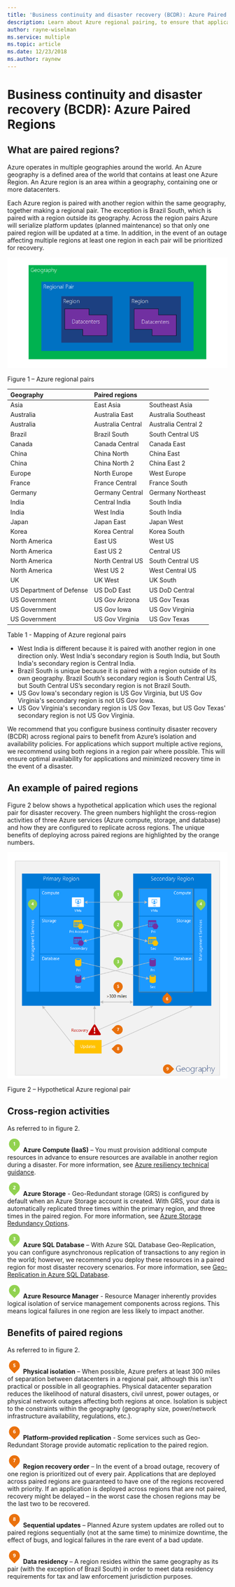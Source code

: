 ```yaml
---
title: 'Business continuity and disaster recovery (BCDR): Azure Paired Regions | Microsoft Docs'
description: Learn about Azure regional pairing, to ensure that applications are resilient during data center failures.
author: rayne-wiselman
ms.service: multiple
ms.topic: article
ms.date: 12/23/2018
ms.author: raynew
---
```


# Business continuity and disaster recovery (BCDR): Azure Paired Regions

## What are paired regions?

Azure operates in multiple geographies around the world. An Azure geography is a defined area of the world that contains at least one Azure Region. An Azure region is an area within a geography, containing one or more datacenters.

Each Azure region is paired with another region within the same geography, together making a regional pair. The exception is Brazil South, which is paired with a region outside its geography. Across the region pairs Azure will serialize platform updates (planned maintenance) so that only one paired region will be updated at a time. In addition, in the event of an outage affecting multiple regions at least one region in each pair will be prioritized for recovery.

![AzureGeography](./media/best-practices-availability-paired-regions/GeoRegionDataCenter.png)

Figure 1 – Azure regional pairs

| Geography | Paired regions |  |
|:--- |:--- |:--- |
| Asia |East Asia |Southeast Asia |
| Australia |Australia East |Australia Southeast |
| Australia |Australia Central |Australia Central 2 |
| Brazil |Brazil South |South Central US |
| Canada |Canada Central |Canada East |
| China |China North |China East|
| China |China North 2 |China East 2|
| Europe |North Europe |West Europe |
| France |France Central|France South|
| Germany |Germany Central |Germany Northeast |
| India |Central India |South India |
| India |West India |South India |
| Japan |Japan East |Japan West |
| Korea |Korea Central |Korea South |
| North America |East US |West US |
| North America |East US 2 |Central US |
| North America |North Central US |South Central US |
| North America |West US 2 |West Central US 
| UK |UK West |UK South |
| US Department of Defense |US DoD East |US DoD Central |
| US Government |US Gov Arizona |US Gov Texas |
| US Government |US Gov Iowa |US Gov Virginia |
| US Government |US Gov Virginia |US Gov Texas |

Table 1 - Mapping of Azure regional pairs

- West India is different because it is paired with another region in one direction only. West India's secondary region is South India, but South India's secondary region is Central India.
- Brazil South is unique because it is paired with a region outside of its own geography. Brazil South’s secondary region is South Central US, but South Central US’s secondary region is not Brazil South.
- US Gov Iowa's secondary region is US Gov Virginia, but US Gov Virginia's secondary region is not US Gov Iowa.
- US Gov Virginia's secondary region is US Gov Texas, but US Gov Texas' secondary region is not US Gov Virginia.


We recommend that you configure business continuity disaster recovery (BCDR) across regional pairs to benefit from Azure’s isolation and availability policies. For applications which support multiple active regions, we recommend using both regions in a region pair where possible. This will ensure optimal availability for applications and minimized recovery time in the event of a disaster. 

## An example of paired regions
Figure 2 below shows a hypothetical application which uses the regional pair for disaster recovery. The green numbers highlight the cross-region activities of three Azure services (Azure compute, storage, and database) and how they are configured to replicate across regions. The unique benefits of deploying across paired regions are highlighted by the orange numbers.

![Overview of Paired Region Benefits](./media/best-practices-availability-paired-regions/PairedRegionsOverview2.png)

Figure 2 – Hypothetical Azure regional pair

## Cross-region activities
As referred to in figure 2.

![IaaS](./media/best-practices-availability-paired-regions/1Green.png) **Azure Compute (IaaS)** – You must provision additional compute resources in advance to ensure resources are available in another region during a disaster. For more information, see [Azure resiliency technical guidance](resiliency/resiliency-technical-guidance.md).

![Storage](./media/best-practices-availability-paired-regions/2Green.png) **Azure Storage** - Geo-Redundant storage (GRS) is configured by default when an Azure Storage account is created. With GRS, your data is automatically replicated three times within the primary region, and three times in the paired region. For more information, see [Azure Storage Redundancy Options](storage/common/storage-redundancy.md).

![Azure SQL](./media/best-practices-availability-paired-regions/3Green.png) **Azure SQL Database** – With Azure SQL Database Geo-Replication, you can configure asynchronous replication of transactions to any region in the world; however, we recommend you deploy these resources in a paired region for most disaster recovery scenarios. For more information, see [Geo-Replication in Azure SQL Database](sql-database/sql-database-geo-replication-overview.md).

![Resource Manager](./media/best-practices-availability-paired-regions/4Green.png) **Azure Resource Manager** - Resource Manager inherently provides logical isolation of service management components across regions. This means logical failures in one region are less likely to impact another.

## Benefits of paired regions
As referred to in figure 2.  

![Isolation](./media/best-practices-availability-paired-regions/5Orange.png)
**Physical isolation** – When possible, Azure prefers at least 300 miles of separation between datacenters in a regional pair, although this isn't practical or possible in all geographies. Physical datacenter separation reduces the likelihood of natural disasters, civil unrest, power outages, or physical network outages affecting both regions at once. Isolation is subject to the constraints within the geography (geography size, power/network infrastructure availability, regulations, etc.).  

![Replication](./media/best-practices-availability-paired-regions/6Orange.png)
**Platform-provided replication** - Some services such as Geo-Redundant Storage provide automatic replication to the paired region.

![Recovery](./media/best-practices-availability-paired-regions/7Orange.png)
**Region recovery order** – In the event of a broad outage, recovery of one region is prioritized out of every pair. Applications that are deployed across paired regions are guaranteed to have one of the regions recovered with priority. If an application is deployed across regions that are not paired, recovery might be delayed – in the worst case the chosen regions may be the last two to be recovered.

![Updates](./media/best-practices-availability-paired-regions/8Orange.png)
**Sequential updates** – Planned Azure system updates are rolled out to paired regions sequentially (not at the same time) to minimize downtime, the effect of bugs, and logical failures in the rare event of a bad update.

![Data](./media/best-practices-availability-paired-regions/9Orange.png)
**Data residency** – A region resides within the same geography as its pair (with the exception of Brazil South) in order to meet data residency requirements for tax and law enforcement jurisdiction purposes.
